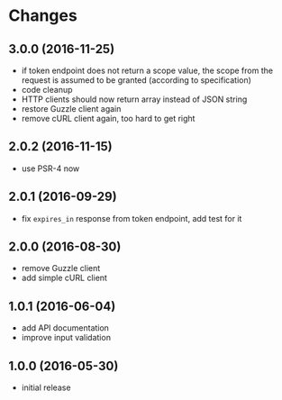 # Changes

## 3.0.0 (2016-11-25)
- if token endpoint does not return a scope value, the scope from the request
  is assumed to be granted (according to specification)
- code cleanup
- HTTP clients should now return array instead of JSON string
- restore Guzzle client again
- remove cURL client again, too hard to get right

## 2.0.2 (2016-11-15)
- use PSR-4 now

## 2.0.1 (2016-09-29)
- fix `expires_in` response from token endpoint, add test for it

## 2.0.0 (2016-08-30)
- remove Guzzle client
- add simple cURL client

## 1.0.1 (2016-06-04)
- add API documentation
- improve input validation

## 1.0.0 (2016-05-30)
- initial release

